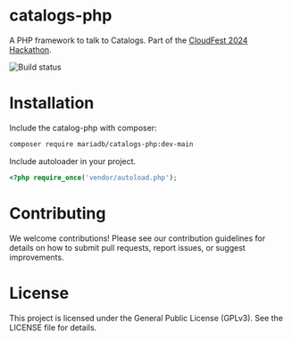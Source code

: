 # catalogs-php
A PHP framework to talk to Catalogs. Part of the [CloudFest 2024 Hackathon](https://hackathon.cloudfest.com/project/integrating-mariadb-catalogs-with-php-platforms/).

![Build status](https://github.com/MariaDB/catalogs-php/actions/workflows/test.yml/badge.svg?branch=main)

# Installation

Include the catalog-php with composer:

```bash
composer require mariadb/catalogs-php:dev-main
```

Include autoloader in your project.

```php
<?php require_once('vendor/autoload.php');
```

# Contributing
We welcome contributions! Please see our contribution guidelines for details on how to submit pull requests, report issues, or suggest improvements.

# License
This project is licensed under the General Public License (GPLv3). See the LICENSE file for details.
